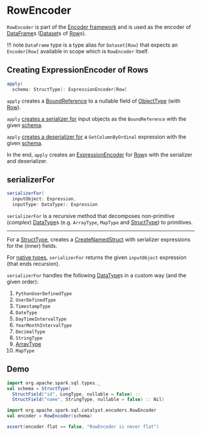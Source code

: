 # RowEncoder

`RowEncoder` is part of the [Encoder framework](Encoder.md) and is used as the encoder of [DataFrame](DataFrame.md)s ([Dataset](Dataset.md)s of [Row](Row.md)s).

!!! note
    `DataFrame` type is a type alias for `Dataset[Row]` that expects an `Encoder[Row]` available in scope which is `RowEncoder` itself.

## <span id="apply"> Creating ExpressionEncoder of Rows

```scala
apply(
  schema: StructType): ExpressionEncoder[Row]
```

`apply` creates a [BoundReference](expressions/BoundReference.md) to a nullable field of [ObjectType](types/DataType.md#ObjectType) (with [Row](Row.md)).

`apply` [creates a serializer for](#serializerFor) input objects as the `BoundReference` with the given [schema](types/StructType.md).

`apply` [creates a deserializer for](#serializerFor) a `GetColumnByOrdinal` expression with the given [schema](types/StructType.md).

In the end, `apply` creates an [ExpressionEncoder](ExpressionEncoder.md) for [Row](Row.md)s with the serializer and deserializer.

## <span id="serializerFor"> serializerFor

```scala
serializerFor(
  inputObject: Expression,
  inputType: DataType): Expression
```

`serializerFor` is a recursive method that decomposes non-primitive (_complex_) [DataType](types/DataType.md)s (e.g. `ArrayType`, `MapType` and [StructType](types/StructType.md)) to primitives.

---

For a [StructType](types/StructType.md), creates a [CreateNamedStruct](expressions/CreateNamedStruct.md) with serializer expressions for the (inner) fields.

For [native types](ScalaReflection.md#isNativeType), `serializerFor` returns the given `inputObject` expression (that ends recursion).

`serializerFor` handles the following [DataType](types/DataType.md)s in a custom way (and the given order):

1. `PythonUserDefinedType`
1. `UserDefinedType`
1. `TimestampType`
1. `DateType`
1. `DayTimeIntervalType`
1. `YearMonthIntervalType`
1. `DecimalType`
1. `StringType`
1. [ArrayType](types/ArrayType.md)
1. `MapType`

## Demo

```scala
import org.apache.spark.sql.types._
val schema = StructType(
  StructField("id", LongType, nullable = false) ::
  StructField("name", StringType, nullable = false) :: Nil)

import org.apache.spark.sql.catalyst.encoders.RowEncoder
val encoder = RowEncoder(schema)

assert(encoder.flat == false, "RowEncoder is never flat")
```
